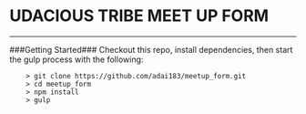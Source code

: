 UDACIOUS TRIBE MEET UP FORM
====



---

###Getting Started###
Checkout this repo, install dependencies, then start the gulp process with the following:

```
	> git clone https://github.com/adai183/meetup_form.git
	> cd meetup_form
	> npm install
	> gulp
```
